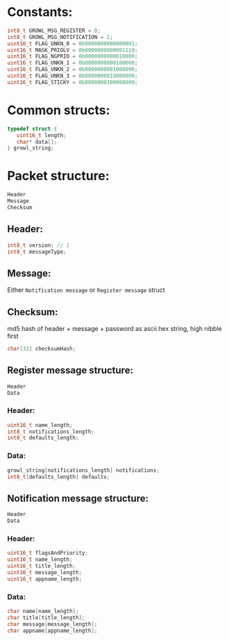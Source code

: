 
# Constants:
```.c
int8_t GROWL_MSG_REGISTER = 0;
int8_t GROWL_MSG_NOTIFICATION = 1;
uint16_t FLAG_UNKN_0 = 0b0000000000000001;
uint16_t MASK_PRIOLV = 0b0000000000001110;
uint16_t FLAG_NGPRIO = 0b0000000000010000;
uint16_t FLAG_UNKN_1 = 0b0000000000100000;
uint16_t FLAG_UNKN_2 = 0b0000000001000000;
uint16_t FLAG_UNKN_3 = 0b0000000010000000;
uint16_t FLAG_STICKY = 0b0000000100000000;
```

# Common structs:
```.c
typedef struct {
   uint16_t length;
   char* data[];
} growl_string;
```

# Packet structure:
```.c
Header
Message
Checksum
```

## Header:

```.c
int8_t version; // 1
int8_t messageType;
```

## Message:
Either `Notification message` or `Register message` struct

## Checksum:
md5 hash of header + message + password as ascii hex string, high nibble first
```.c
char[32] checksumHash;
```

## Register message structure:
```.c
Header
Data
```

### Header:

```.c
uint16_t name_length;
int8_t notifications_length;
int8_t defaults_length;
```
            
### Data:

```.c
growl_string[notifications_length] notifications;
int8_t[defaults_length] defaults;
```   

## Notification message structure:
```.c
Header
Data
```

### Header:
```.c
uint16_t flagsAndPriority;
uint16_t name_length;
uint16_t title_length;
uint16_t message_length;
uint16_t appname_length;
```
            
### Data:
```.c
char name[name_length];
char title[title_length];
char message[message_length];
char appname[appname_length];
```   
